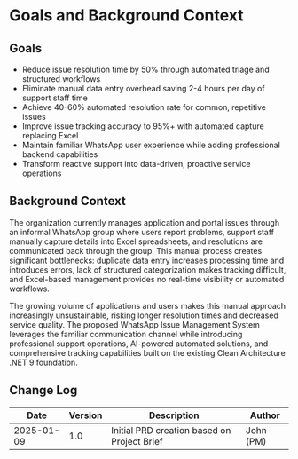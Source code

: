 # Goals and Background Context

## Goals

- Reduce issue resolution time by 50% through automated triage and structured workflows
- Eliminate manual data entry overhead saving 2-4 hours per day of support staff time
- Achieve 40-60% automated resolution rate for common, repetitive issues
- Improve issue tracking accuracy to 95%+ with automated capture replacing Excel
- Maintain familiar WhatsApp user experience while adding professional backend capabilities
- Transform reactive support into data-driven, proactive service operations

## Background Context

The organization currently manages application and portal issues through an informal WhatsApp group where users report problems, support staff manually capture details into Excel spreadsheets, and resolutions are communicated back through the group. This manual process creates significant bottlenecks: duplicate data entry increases processing time and introduces errors, lack of structured categorization makes tracking difficult, and Excel-based management provides no real-time visibility or automated workflows.

The growing volume of applications and users makes this manual approach increasingly unsustainable, risking longer resolution times and decreased service quality. The proposed WhatsApp Issue Management System leverages the familiar communication channel while introducing professional support operations, AI-powered automated solutions, and comprehensive tracking capabilities built on the existing Clean Architecture .NET 9 foundation.

## Change Log

| Date | Version | Description | Author |
|------|---------|-------------|--------|
| 2025-01-09 | 1.0 | Initial PRD creation based on Project Brief | John (PM) |
